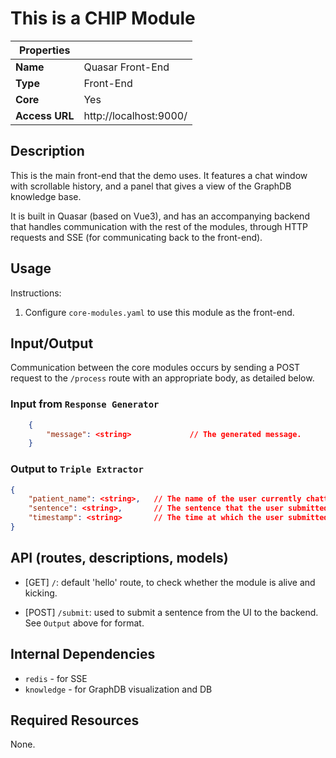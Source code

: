 # This is a CHIP Module
| Properties    |                     |
| ------------- | -------------       |
| **Name**      | Quasar Front-End |
| **Type**      | Front-End  |
| **Core**      | Yes |
| **Access URL**       | http://localhost:9000/ |

## Description
This is the main front-end that the demo uses. It features a chat window with scrollable history, and a panel that gives a view of the GraphDB knowledge base.

It is built in Quasar (based on Vue3), and has an accompanying backend that handles communication with the rest of the modules, through HTTP requests and SSE (for communicating back to the front-end).

## Usage
Instructions:
1. Configure `core-modules.yaml` to use this module as the front-end.

## Input/Output
Communication between the core modules occurs by sending a POST request to the `/process` route with an appropriate body, as detailed below.

### Input from `Response Generator`
```JSON
    {
        "message": <string>             // The generated message.
    }
```

### Output to `Triple Extractor`
```JSON
{
    "patient_name": <string>,   // The name of the user currently chatting
    "sentence": <string>,       // The sentence that the user submitted
    "timestamp": <string>       // The time at which the user submitted the sentence (ISO format)
}
```

## API (routes, descriptions, models)
- [GET] `/`: default 'hello' route, to check whether the module is alive and kicking.

- [POST] `/submit`: used to submit a sentence from the UI to the backend. See `Output` above for format.


## Internal Dependencies
- `redis` - for SSE
- `knowledge` - for GraphDB visualization and DB

## Required Resources
None.